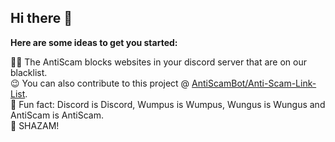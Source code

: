 ## Hi there 👋


**Here are some ideas to get you started:**

🙋‍♀️ The AntiScam blocks websites in your discord server that are on our blacklist.\
😉 You can also contribute to this project @ [AntiScamBot/Anti-Scam-Link-List](https://github.com/AntiScamBot/Anti-Scam-Link-List).\
🍿 Fun fact: Discord is Discord, Wumpus is Wumpus, Wungus is Wungus and AntiScam is AntiScam.\
🧙 SHAZAM!

